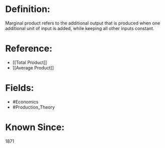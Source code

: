 

# Definition:
Marginal product refers to the additional output that is produced when one additional unit of input is added, while keeping all other inputs constant.

# Reference:
- [[Total Product]]
- [[Average Product]]

# Fields: 
- #Economics
- #Production_Theory

# Known Since:
1871

